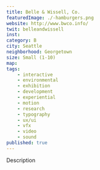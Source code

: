 ```yaml
---
title: Belle & Wissell, Co.
featuredImage: ./-hamburgers.png
website: http://www.bwco.info/
twit: belleandwissell
inst: 
category: B
city: Seattle
neighborhood: Georgetown
size: Small (1-10)
map: 
tags:
    - interactive
    - environmental
    - exhibition
    - development 
    - experiential 
    - motion 
    - research 
    - typography 
    - ux/ui 
    - vfx 
    - video 
    - sound 
published: true
---
```


Description

